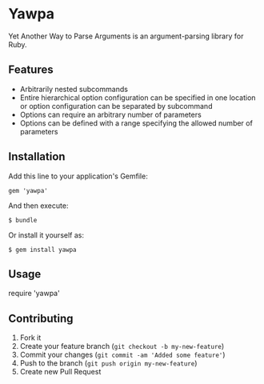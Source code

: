 # Yawpa

Yet Another Way to Parse Arguments is an argument-parsing library for Ruby.

## Features

- Arbitrarily nested subcommands
- Entire hierarchical option configuration can be specified in one location or option configuration can be separated by subcommand
- Options can require an arbitrary number of parameters
- Options can be defined with a range specifying the allowed number of parameters

## Installation

Add this line to your application's Gemfile:

    gem 'yawpa'

And then execute:

    $ bundle

Or install it yourself as:

    $ gem install yawpa

## Usage

require 'yawpa'

## Contributing

1. Fork it
2. Create your feature branch (`git checkout -b my-new-feature`)
3. Commit your changes (`git commit -am 'Added some feature'`)
4. Push to the branch (`git push origin my-new-feature`)
5. Create new Pull Request
